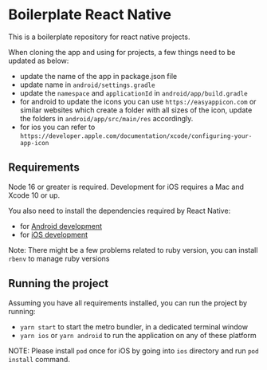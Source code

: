 # Boilerplate React Native

This is a boilerplate repository for react native projects.

When cloning the app and using for projects, a few things need to be updated as below:
 - update the name of the app in package.json file
 - update name in `android/settings.gradle`
 - update the `namespace` and `applicationId` in `android/app/build.gradle`
 - for android to update the icons you can use `https://easyappicon.com` or similar websites which create a folder with all sizes of the icon, update the folders in `android/app/src/main/res` accordingly.
 - for ios you can refer to `https://developer.apple.com/documentation/xcode/configuring-your-app-icon`

## Requirements

Node 16 or greater is required. Development for iOS requires a Mac and Xcode 10 or up.

You also need to install the dependencies required by React Native:

 - for [Android development](https://reactnative.dev/docs/getting-started.html#installing-dependencies-3)
 - for [iOS development](https://reactnative.dev/docs/getting-started.html#installing-dependencies)

Note: There might be a few problems related to ruby version, you can install `rbenv` to manage ruby versions

## Running the project

Assuming you have all requirements installed, you can run the project by running:

 - `yarn start` to start the metro bundler, in a dedicated terminal window
 - `yarn ios` or `yarn android` to run the application on any of these platform

NOTE: Please install `pod` once for iOS by going into `ios` directory and run `pod install` command.
